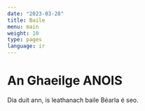 ```yaml
---
date: "2023-03-28"
title: Baile
menu: main
weight: 10
type: pages
language: ir
---
```


# An Ghaeilge ANOIS

Dia duit ann, is leathanach baile Béarla é seo.

